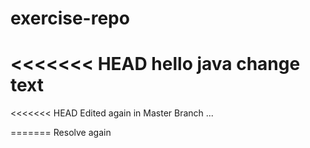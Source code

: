 # exercise-repo
<<<<<<< HEAD
hello java
change text
=======
<<<<<<< HEAD
Edited again in Master Branch ...

=======
Resolve again


